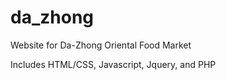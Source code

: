 # da_zhong

Website for Da-Zhong Oriental Food Market

Includes HTML/CSS, Javascript, Jquery, and PHP
